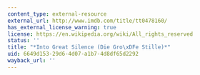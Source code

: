 ```yaml
---
content_type: external-resource
external_url: http://www.imdb.com/title/tt0478160/
has_external_license_warning: true
license: https://en.wikipedia.org/wiki/All_rights_reserved
status: ''
title: "*Into Great Silence (Die Gro\xDFe Stille)*"
uid: 6649d153-29d6-4d07-a1b7-4d8df65d2292
wayback_url: ''
---
```

